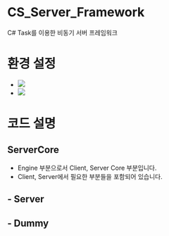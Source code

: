 # CS_Server_Framework
C# Task를 이용한 비동기 서버 프레임워크

# 환경 설정
- <img src="https://img.shields.io/badge/Visual Studio 2022-5C2D91?style=flat&logo=Visual Studio&logoColor=white"/>    
- <img src="https://img.shields.io/badge/C%23-00599C?style=flat&logo=Csharp&logoColor=white"/>

# 코드 설명   
## ServerCore   
- Engine 부분으로서 Client, Server Core 부분입니다. 
- Client, Server에서 필요한 부분들을 포함되어 있습니다.
## - Server   
## - Dummy   
